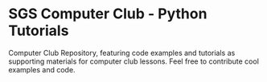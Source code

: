 SGS Computer Club - Python Tutorials
=============

Computer Club Repository, featuring code examples and tutorials as supporting materials for computer club lessons. Feel free to contribute cool examples and code.
